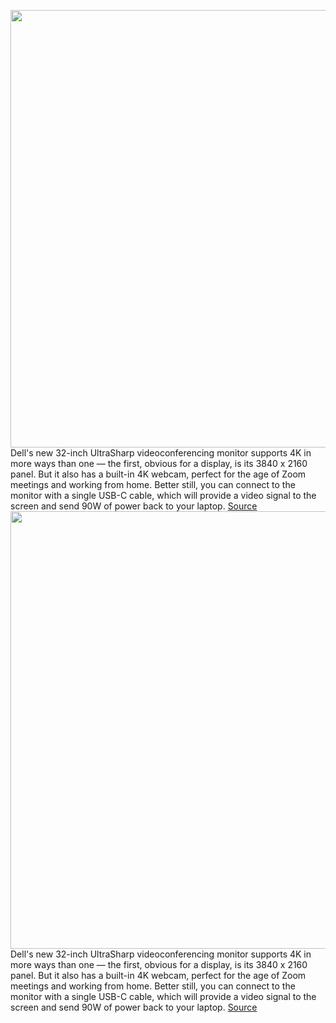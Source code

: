 <img src='https://cdn.vox-cdn.com/thumbor/AJR3HCgBurKvpXXLtPpZ_GhLWbw=/0x0:1900x1086/1200x800/filters:focal(798x391:1102x695)/cdn.vox-cdn.com/uploads/chorus_image/image/70348013/Screen_Shot_2022_01_04_at_12.26.01.0.png' width='700px' /><br/>
Dell's new 32-inch UltraSharp videoconferencing monitor supports 4K in more ways than one — the first, obvious for a display, is its 3840 x 2160 panel. But it also has a built-in 4K webcam, perfect for the age of Zoom meetings and working from home. Better still, you can connect to the monitor with a single USB-C cable, which will provide a video signal to the screen and send 90W of power back to your laptop.
<a href='https://www.theverge.com/2022/1/4/22867289/dell-videoconferencing-monitor-sony-4k-webcam-u3223qz'> Source <a/><img src='https://cdn.vox-cdn.com/thumbor/AJR3HCgBurKvpXXLtPpZ_GhLWbw=/0x0:1900x1086/1200x800/filters:focal(798x391:1102x695)/cdn.vox-cdn.com/uploads/chorus_image/image/70348013/Screen_Shot_2022_01_04_at_12.26.01.0.png' width='700px' /><br/>
Dell's new 32-inch UltraSharp videoconferencing monitor supports 4K in more ways than one — the first, obvious for a display, is its 3840 x 2160 panel. But it also has a built-in 4K webcam, perfect for the age of Zoom meetings and working from home. Better still, you can connect to the monitor with a single USB-C cable, which will provide a video signal to the screen and send 90W of power back to your laptop.
<a href='https://www.theverge.com/2022/1/4/22867289/dell-videoconferencing-monitor-sony-4k-webcam-u3223qz'> Source <a/>